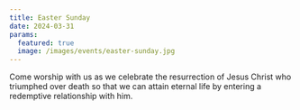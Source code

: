 ```yaml
---
title: Easter Sunday
date: 2024-03-31
params:
  featured: true
  image: /images/events/easter-sunday.jpg
---
```


Come worship with us as we celebrate the resurrection of Jesus Christ who triumphed over death so that we can attain eternal life by entering a redemptive relationship with him.

<!--more-->
